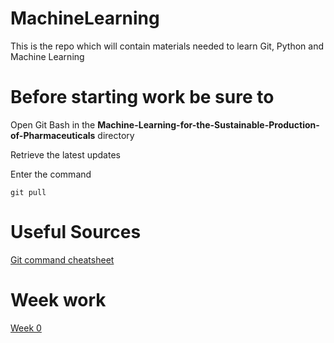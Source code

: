 # MachineLearning
This is the repo which will contain materials needed to learn Git, Python and Machine Learning 

# Before starting work be sure to 
Open Git Bash in the **Machine-Learning-for-the-Sustainable-Production-of-Pharmaceuticals** directory 

Retrieve the latest updates 

Enter the command 
```
git pull 
```


# Useful Sources 
[Git command cheatsheet](https://education.github.com/git-cheat-sheet-education.pdf)

# Week work 

[Week 0](Week-0)
